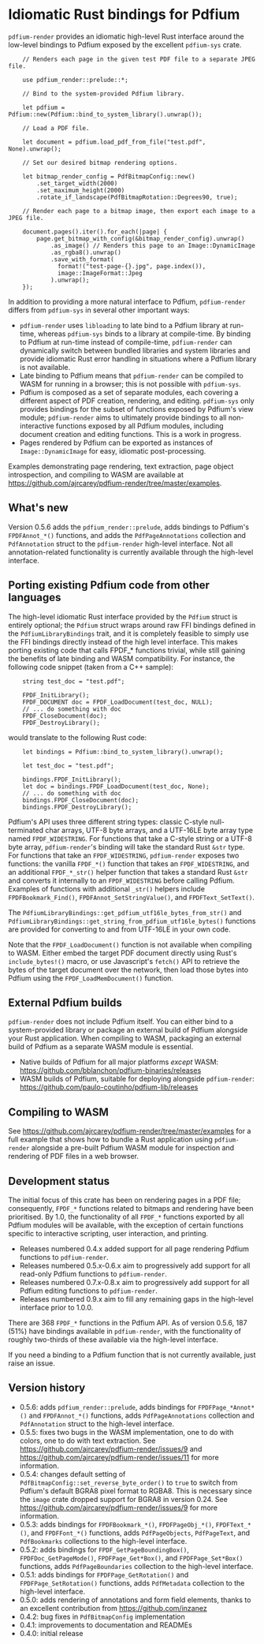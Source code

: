 # Idiomatic Rust bindings for Pdfium

`pdfium-render` provides an idiomatic high-level Rust interface around the low-level bindings to
Pdfium exposed by the excellent `pdfium-sys` crate.

```
    // Renders each page in the given test PDF file to a separate JPEG file.

    use pdfium_render::prelude::*;

    // Bind to the system-provided Pdfium library.
    
    let pdfium = Pdfium::new(Pdfium::bind_to_system_library().unwrap());

    // Load a PDF file.
    
    let document = pdfium.load_pdf_from_file("test.pdf", None).unwrap();
    
    // Set our desired bitmap rendering options.
 
    let bitmap_render_config = PdfBitmapConfig::new()
        .set_target_width(2000)
        .set_maximum_height(2000)
        .rotate_if_landscape(PdfBitmapRotation::Degrees90, true);

    // Render each page to a bitmap image, then export each image to a JPEG file.
 
    document.pages().iter().for_each(|page| {
        page.get_bitmap_with_config(&bitmap_render_config).unwrap()
            .as_image() // Renders this page to an Image::DynamicImage
            .as_rgba8().unwrap()
            .save_with_format(
              format!("test-page-{}.jpg", page.index()),
              image::ImageFormat::Jpeg
            ).unwrap();
    });
```

In addition to providing a more natural interface to Pdfium, `pdfium-render` differs from
`pdfium-sys` in several other important ways:

* `pdfium-render` uses `libloading` to late bind to a Pdfium library at run-time, whereas
  `pdfium-sys` binds to a library at compile-time. By binding to Pdfium at run-time instead
  of compile-time, `pdfium-render` can dynamically switch between bundled libraries and
  system libraries and provide idiomatic Rust error handling in situations where a Pdfium
  library is not available.
* Late binding to Pdfium means that `pdfium-render` can be compiled to WASM for running in a
  browser; this is not possible with `pdfium-sys`.
* Pdfium is composed as a set of separate modules, each covering a different aspect of PDF creation,
  rendering, and editing. `pdfium-sys` only provides bindings for the subset of functions exposed
  by Pdfium's view module; `pdfium-render` aims to ultimately provide bindings to all non-interactive
  functions exposed by all Pdfium modules, including document creation and editing functions.
  This is a work in progress. 
* Pages rendered by Pdfium can be exported as instances of `Image::DynamicImage` for easy,
  idiomatic post-processing.

Examples demonstrating page rendering, text extraction, page object introspection, and
compiling to WASM are available at <https://github.com/ajrcarey/pdfium-render/tree/master/examples>.

## What's new

Version 0.5.6 adds the `pdfium_render::prelude`, adds bindings to Pdfium's `FPDFAnnot_*()`
functions, and adds the `PdfPageAnnotations` collection and `PdfAnnotation` struct to the
`pdfium-render` high-level interface. Not all annotation-related functionality is currently
available through the high-level interface.
 
## Porting existing Pdfium code from other languages

The high-level idiomatic Rust interface provided by the `Pdfium` struct is entirely optional;
the `Pdfium` struct wraps around raw FFI bindings defined in the `PdfiumLibraryBindings`
trait, and it is completely feasible to simply use the FFI bindings directly
instead of the high level interface. This makes porting existing code that calls FPDF_* functions
trivial, while still gaining the benefits of late binding and WASM compatibility.
For instance, the following code snippet (taken from a C++ sample):

```
    string test_doc = "test.pdf";

    FPDF_InitLibrary();
    FPDF_DOCUMENT doc = FPDF_LoadDocument(test_doc, NULL);
    // ... do something with doc
    FPDF_CloseDocument(doc);
    FPDF_DestroyLibrary();
```

would translate to the following Rust code:

```
    let bindings = Pdfium::bind_to_system_library().unwrap();
    
    let test_doc = "test.pdf";

    bindings.FPDF_InitLibrary();
    let doc = bindings.FPDF_LoadDocument(test_doc, None);
    // ... do something with doc
    bindings.FPDF_CloseDocument(doc);
    bindings.FPDF_DestroyLibrary();
```

Pdfium's API uses three different string types: classic C-style null-terminated char arrays,
UTF-8 byte arrays, and a UTF-16LE byte array type named `FPDF_WIDESTRING`. For functions that take a
C-style string or a UTF-8 byte array, `pdfium-render`'s binding will take the standard Rust `&str` type.
For functions that take an `FPDF_WIDESTRING`, `pdfium-render` exposes two functions: the vanilla
`FPDF_*()` function that takes an `FPDF_WIDESTRING`, and an additional `FPDF_*_str()` helper function
that takes a standard Rust `&str` and converts it internally to an `FPDF_WIDESTRING` before calling
Pdfium. Examples of functions with additional `_str()` helpers include `FPDFBookmark_Find()`,
`FPDFAnnot_SetStringValue()`, and `FPDFText_SetText()`.

The `PdfiumLibraryBindings::get_pdfium_utf16le_bytes_from_str()` and
`PdfiumLibraryBindings::get_string_from_pdfium_utf16le_bytes()` functions are provided
for converting to and from UTF-16LE in your own code.

Note that the `FPDF_LoadDocument()` function is not available when compiling to WASM.
Either embed the target PDF document directly using Rust's `include_bytes!()`
macro, or use Javascript's `fetch()` API to retrieve the bytes of the target document over
the network, then load those bytes into Pdfium using the `FPDF_LoadMemDocument()` function.

## External Pdfium builds

`pdfium-render` does not include Pdfium itself. You can either bind to a system-provided library
or package an external build of Pdfium alongside your Rust application. When compiling to WASM,
packaging an external build of Pdfium as a separate WASM module is essential.

* Native builds of Pdfium for all major platforms _except_ WASM: <https://github.com/bblanchon/pdfium-binaries/releases>
* WASM builds of Pdfium, suitable for deploying alongside `pdfium-render`: <https://github.com/paulo-coutinho/pdfium-lib/releases>

## Compiling to WASM

See <https://github.com/ajrcarey/pdfium-render/tree/master/examples> for a full example that shows
how to bundle a Rust application using `pdfium-render` alongside a pre-built Pdfium WASM module for
inspection and rendering of PDF files in a web browser.

## Development status

The initial focus of this crate has been on rendering pages in a PDF file; consequently, `FPDF_*`
functions related to bitmaps and rendering have been prioritised. By 1.0, the functionality of all
`FPDF_*` functions exported by all Pdfium modules will be available, with the exception of certain
functions specific to interactive scripting, user interaction, and printing.

* Releases numbered 0.4.x added support for all page rendering Pdfium functions to `pdfium-render`.
* Releases numbered 0.5.x-0.6.x aim to progressively add support for all read-only Pdfium functions to `pdfium-render`.
* Releases numbered 0.7.x-0.8.x aim to progressively add support for all Pdfium editing functions to `pdfium-render`.
* Releases numbered 0.9.x aim to fill any remaining gaps in the high-level interface prior to 1.0.0.

There are 368 `FPDF_*` functions in the Pdfium API. As of version 0.5.6, 187 (51%) have
bindings available in `pdfium-render`, with the functionality of roughly two-thirds of these
available via the high-level interface.

If you need a binding to a Pdfium function that is not currently available, just raise an issue.

## Version history

* 0.5.6: adds `pdfium_render::prelude`, adds bindings for `FPDFPage_*Annot*()` and `FPDFAnnot_*()`
  functions, adds `PdfPageAnnotations` collection and `PdfAnnotation` struct to the high-level interface.
* 0.5.5: fixes two bugs in the WASM implementation, one to do with colors,
  one to do with text extraction.
  See <https://github.com/ajrcarey/pdfium-render/issues/9> and
  <https://github.com/ajrcarey/pdfium-render/issues/11> for more information.
* 0.5.4: changes default setting of `PdfBitmapConfig::set_reverse_byte_order()` to `true` to
  switch from Pdfium's default BGRA8 pixel format to RGBA8. This is necessary since
  the `image` crate dropped support for BGRA8 in version 0.24. See
  <https://github.com/ajrcarey/pdfium-render/issues/9> for more information.
* 0.5.3: adds bindings for `FPDFBookmark_*()`, `FPDFPageObj_*()`, `FPDFText_*()`, and
  `FPDFFont_*()` functions, adds `PdfPageObjects`, `PdfPageText`, and `PdfBookmarks` collections
  to the high-level interface.
* 0.5.2: adds bindings for `FPDF_GetPageBoundingBox()`, `FPDFDoc_GetPageMode()`,
  `FPDFPage_Get*Box()`, and `FPDFPage_Set*Box()` functions, adds `PdfPageBoundaries` collection
  to the high-level interface.
* 0.5.1: adds bindings for `FPDFPage_GetRotation()` and `FPDFPage_SetRotation()` functions,
  adds `PdfMetadata` collection to the high-level interface.
* 0.5.0: adds rendering of annotations and form field elements, thanks to an excellent contribution
  from <https://github.com/inzanez>
* 0.4.2: bug fixes in `PdfBitmapConfig` implementation
* 0.4.1: improvements to documentation and READMEs
* 0.4.0: initial release
